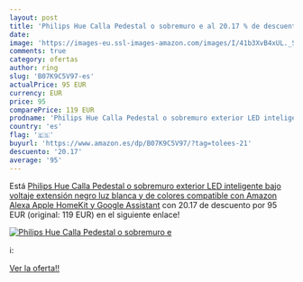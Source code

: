 ```yaml
---
layout: post
title: 'Philips Hue Calla Pedestal o sobremuro e al 20.17 % de descuento'
date: 
image: 'https://images-eu.ssl-images-amazon.com/images/I/41b3XvB4xUL._SL200_.jpg'
comments: true
category: ofertas
author: ring
slug: 'B07K9C5V97-es'
actualPrice: 95 EUR
currency: EUR
price: 95
comparePrice: 119 EUR
prodname: 'Philips Hue Calla Pedestal o sobremuro exterior LED inteligente  bajo voltaje  extensión  negro  luz blanca y de colores  compatible con Amazon Alexa  Apple HomeKit y Google Assistant'
country: 'es'
flag: '🇪🇸'
buyurl: 'https://www.amazon.es/dp/B07K9C5V97/?tag=tolees-21'
descuento: '20.17'
average: '95'
---
```


Está [Philips Hue Calla Pedestal o sobremuro exterior LED inteligente  bajo voltaje  extensión  negro  luz blanca y de colores  compatible con Amazon Alexa  Apple HomeKit y Google Assistant](https://www.amazon.es/dp/B07K9C5V97/?tag=tolees-21) con 20.17 de descuento por 95 EUR (original: 119 EUR) en el siguiente enlace!

[![Philips Hue Calla Pedestal o sobremuro e](https://images-eu.ssl-images-amazon.com/images/I/41b3XvB4xUL._SL200_.jpg)](https://www.amazon.es/dp/B07K9C5V97/?tag=tolees-21)

ℹ️:


[Ver la oferta!!](https://www.amazon.es/dp/B07K9C5V97/?tag=tolees-21)
